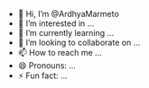 - 👋 Hi, I’m @ArdhyaMarmeto
- 👀 I’m interested in ...
- 🌱 I’m currently learning ...
- 💞️ I’m looking to collaborate on ...
- 📫 How to reach me ...
- 😄 Pronouns: ...
- ⚡ Fun fact: ...

<!---
ArdhyaMarmeto/ArdhyaMarmeto is a ✨ special ✨ repository because its `README.md` (this file) appears on your GitHub profile.
You can click the Preview link to take a look at your changes.
--->
